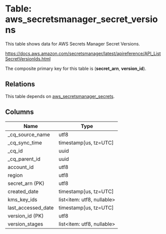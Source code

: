 # Table: aws_secretsmanager_secret_versions

This table shows data for AWS Secrets Manager Secret Versions.

https://docs.aws.amazon.com/secretsmanager/latest/apireference/API_ListSecretVersionIds.html

The composite primary key for this table is (**secret_arn**, **version_id**).

## Relations

This table depends on [aws_secretsmanager_secrets](aws_secretsmanager_secrets).

## Columns

| Name          | Type          |
| ------------- | ------------- |
|_cq_source_name|utf8|
|_cq_sync_time|timestamp[us, tz=UTC]|
|_cq_id|uuid|
|_cq_parent_id|uuid|
|account_id|utf8|
|region|utf8|
|secret_arn (PK)|utf8|
|created_date|timestamp[us, tz=UTC]|
|kms_key_ids|list<item: utf8, nullable>|
|last_accessed_date|timestamp[us, tz=UTC]|
|version_id (PK)|utf8|
|version_stages|list<item: utf8, nullable>|